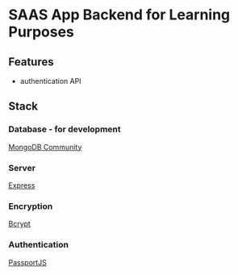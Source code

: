 # SAAS App Backend for Learning Purposes

## Features

- authentication API

## Stack

### Database - for development

[MongoDB Community](https://www.mongodb.com/community)

### Server

[Express](https://expressjs.com/)

### Encryption

[Bcrypt](https://www.npmjs.com/package/bcrypt)

### Authentication

[PassportJS]()

